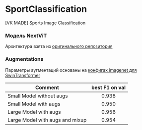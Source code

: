 # SportClassification
[VK MADE] Sports Image Classification

### Модель NextViT
Архитектура взята из [оригинального репозитория](https://github.com/bytedance/Next-ViT)

### Augmentations
Параметры аугментаций основаны на [конфигах imagenet для SwinTransformer](https://github.com/microsoft/Swin-Transformer/blob/f92123a0035930d89cf53fcb8257199481c4428d/config.py#L197)




|         Comment         |    best F1 on val   |
|-------------------------|:-------------------:|
| Small Model without augs | 0.938               |
| Small Model with augs | 0.950               |
| Large Model with augs | 0.956               |
| Large Model with augs and mixup | 0.954               |